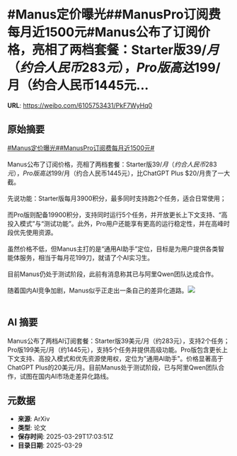 # #Manus定价曝光##ManusPro订阅费每月近1500元#Manus公布了订阅价格，亮相了两档套餐：Starter版$39/月（约合人民币283元），Pro版高达$199/月（约合人民币1445元...

**URL**: https://weibo.com/6105753431/PkF7WyHq0

## 原始摘要

<a href="https://m.weibo.cn/search?containerid=231522type%3D1%26t%3D10%26q%3D%23Manus%E5%AE%9A%E4%BB%B7%E6%9B%9D%E5%85%89%23&amp;extparam=%23Manus%E5%AE%9A%E4%BB%B7%E6%9B%9D%E5%85%89%23" data-hide=""><span class="surl-text">#Manus定价曝光#</span></a><a href="https://m.weibo.cn/search?containerid=231522type%3D1%26t%3D10%26q%3D%23ManusPro%E8%AE%A2%E9%98%85%E8%B4%B9%E6%AF%8F%E6%9C%88%E8%BF%911500%E5%85%83%23&amp;extparam=%23ManusPro%E8%AE%A2%E9%98%85%E8%B4%B9%E6%AF%8F%E6%9C%88%E8%BF%911500%E5%85%83%23" data-hide=""><span class="surl-text">#ManusPro订阅费每月近1500元#</span></a><br><br>Manus公布了订阅价格，亮相了两档套餐：Starter版$39/月（约合人民币283元），Pro版高达$199/月（约合人民币1445元），比ChatGPT Plus $20/月贵了一大截。<br><br>先说功能：Starter版每月3900积分，最多同时支持跑2个任务，适合日常使用；<br><br>而Pro版则配备19900积分，支持同时运行5个任务，并开放更长上下文支持、“高投入模式”与“测试功能”。此外，Pro用户还能享有更高的运行稳定性，并在高峰时段优先使用资源。<br><br>虽然价格不低，但Manus主打的是“通用AI助手”定位，目标是为用户提供各类智能体服务，相当于每月花199刀，就请了个AI实习生。<br><br>目前Manus仍处于测试阶段，此前有消息称其已与阿里Qwen团队达成合作。<br><br>随着国内AI竞争加剧，Manus似乎正走出一条自己的差异化道路。<img style="" src="https://tvax4.sinaimg.cn/large/006Fd7o3ly1hzwvwtbdvzj31k60w2n5x.jpg" referrerpolicy="no-referrer"><br><br>

## AI 摘要

Manus公布了两档AI订阅套餐：Starter版39美元/月（约283元），支持2个任务；Pro版199美元/月（约1445元），支持5个任务并提供高级功能。Pro版包含更长上下文支持、高投入模式和优先资源使用权，定位为"通用AI助手"。价格显著高于ChatGPT Plus的20美元/月。目前Manus处于测试阶段，已与阿里Qwen团队合作，试图在国内AI市场走差异化路线。

## 元数据

- **来源**: ArXiv
- **类型**: 论文
- **保存时间**: 2025-03-29T17:03:51Z
- **目录日期**: 2025-03-29
